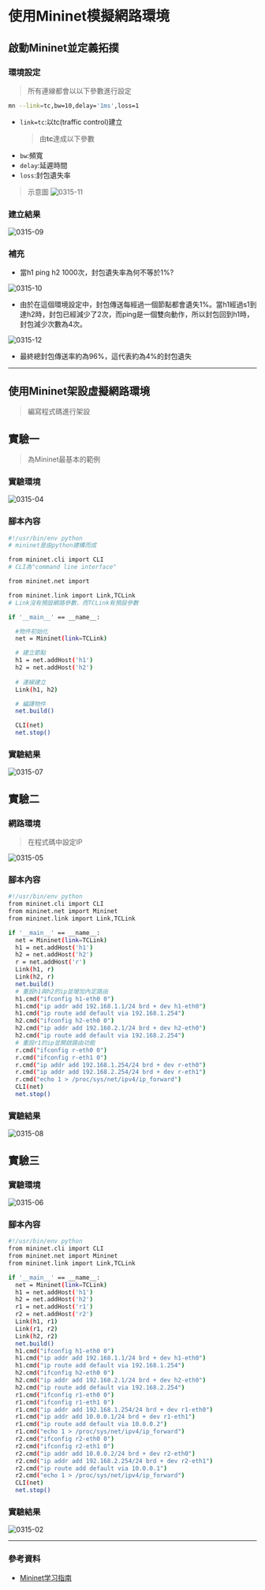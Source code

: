 # 使用Mininet模擬網路環境

## 啟動Mininet並定義拓撲

### 環境設定
> 所有連線都會以以下參數進行設定

```sh
mn --link=tc,bw=10,delay='1ms',loss=1
```

* `link=tc`:以tc(traffic control)建立
  > 由**tc**達成以下參數
* `bw`:頻寬
* `delay`:延遲時間
* `loss`:封包遺失率

> 示意圖
> ![0315-11](./img/20210315/0315-11.jpg)

### 建立結果

![0315-09](./img/20210315/0315-09.png)

### 補充

* 當h1 ping h2 1000次，封包遺失率為何不等於1%?

![0315-10](./img/20210315/0315-10.png)

* 由於在這個環境設定中，封包傳送每經過一個節點都會遺失1%。當h1經過s1到達h2時，封包已經減少了2次，而ping是一個雙向動作，所以封包回到h1時，封包減少次數為4次。

![0315-12](./img/20210315/0315-12.jpg)

* 最終總封包傳送率約為96%，這代表約為4%的封包遺失
---
## 使用Mininet架設虛擬網路環境
> 編寫程式碼進行架設

## 實驗一
> 為Mininet最基本的範例

### 實驗環境

![0315-04](./img/20210315/0315-04.png)

### 腳本內容

```sh
#!/usr/bin/env python                       
# mininet是由python建構而成

from mininet.cli import CLI 
# CLI為"command line interface"

from mininet.net import 

from mininet.link import Link,TCLink
# Link沒有預設網路參數，而TCLink有預設參數

if '__main__' == __name__:

  #物件初始化
  net = Mininet(link=TCLink)

  # 建立節點
  h1 = net.addHost('h1')
  h2 = net.addHost('h2')
  
  # 連線建立
  Link(h1, h2)

  # 編譯物件
  net.build()

  CLI(net)
  net.stop()
```

### 實驗結果

![0315-07](./img/20210315/0315-07.png)

## 實驗二

### 網路環境
> 在程式碼中設定IP

![0315-05](./img/20210315/0315-05.png)


### 腳本內容

```sh
#!/usr/bin/env python
from mininet.cli import CLI
from mininet.net import Mininet
from mininet.link import Link,TCLink

if '__main__' == __name__:
  net = Mininet(link=TCLink)
  h1 = net.addHost('h1')
  h2 = net.addHost('h2')
  r = net.addHost('r')
  Link(h1, r)
  Link(h2, r)
  net.build()
  # 重設h1與h2的ip並增加內定路由
  h1.cmd("ifconfig h1-eth0 0")
  h1.cmd("ip addr add 192.168.1.1/24 brd + dev h1-eth0")
  h1.cmd("ip route add default via 192.168.1.254")
  h2.cmd("ifconfig h2-eth0 0")
  h2.cmd("ip addr add 192.168.2.1/24 brd + dev h2-eth0")
  h2.cmd("ip route add default via 192.168.2.254")
  # 重設r1的ip並開啟路由功能
  r.cmd("ifconfig r-eth0 0")
  r.cmd("ifconfig r-eth1 0")
  r.cmd("ip addr add 192.168.1.254/24 brd + dev r-eth0")
  r.cmd("ip addr add 192.168.2.254/24 brd + dev r-eth1")
  r.cmd("echo 1 > /proc/sys/net/ipv4/ip_forward")
  CLI(net)
  net.stop()
```

### 實驗結果

![0315-08](./img/20210315/0315-08.png)


## 實驗三

### 實驗環境

![0315-06](./img/20210315/0315-06.png)

### 腳本內容

```sh
#!/usr/bin/env python
from mininet.cli import CLI
from mininet.net import Mininet
from mininet.link import Link,TCLink

if '__main__' == __name__:
  net = Mininet(link=TCLink)
  h1 = net.addHost('h1')
  h2 = net.addHost('h2')
  r1 = net.addHost('r1')
  r2 = net.addHost('r2')
  Link(h1, r1)
  Link(r1, r2)
  Link(h2, r2)
  net.build()
  h1.cmd("ifconfig h1-eth0 0")
  h1.cmd("ip addr add 192.168.1.1/24 brd + dev h1-eth0")
  h1.cmd("ip route add default via 192.168.1.254")
  h2.cmd("ifconfig h2-eth0 0")
  h2.cmd("ip addr add 192.168.2.1/24 brd + dev h2-eth0")
  h2.cmd("ip route add default via 192.168.2.254")
  r1.cmd("ifconfig r1-eth0 0")
  r1.cmd("ifconfig r1-eth1 0")
  r1.cmd("ip addr add 192.168.1.254/24 brd + dev r1-eth0")
  r1.cmd("ip addr add 10.0.0.1/24 brd + dev r1-eth1")
  r1.cmd("ip route add default via 10.0.0.2")
  r1.cmd("echo 1 > /proc/sys/net/ipv4/ip_forward")
  r2.cmd("ifconfig r2-eth0 0")
  r2.cmd("ifconfig r2-eth1 0")
  r2.cmd("ip addr add 10.0.0.2/24 brd + dev r2-eth0")
  r2.cmd("ip addr add 192.168.2.254/24 brd + dev r2-eth1")
  r2.cmd("ip route add default via 10.0.0.1")
  r2.cmd("echo 1 > /proc/sys/net/ipv4/ip_forward")
  CLI(net)
  net.stop()
```

### 實驗結果

![0315-02](./img/20210315/0315-02.jpg)

---
### 參考資料
* [Mininet学习指南](https://www.sdnlab.com/11495.html)





